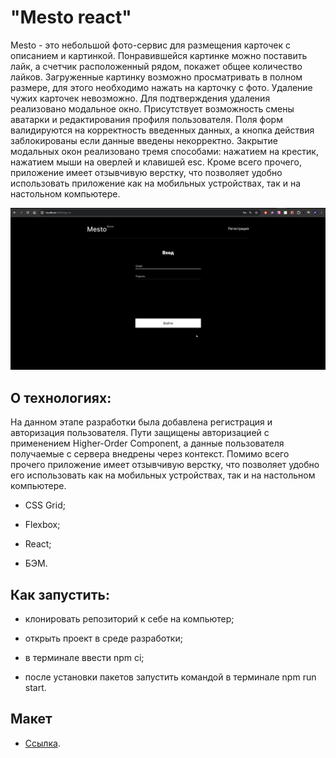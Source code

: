 # "Mesto react"
Mesto - это небольшой фото-сервис для размещения карточек с описанием и картинкой. Понравившейся картинке можно поставить лайк, а счетчик расположенный рядом, покажет общее количество лайков. Загруженные картинку возможно просматривать в полном размере, для этого необходимо нажать на карточку с фото. Удаление чужих карточек невозможно. Для подтверждения удаления реализовано модальное окно. Присутствует возможность смены аватарки и редактирования профиля пользователя. Поля форм валидируются на корректность введенных данных, а кнопка действия заблокированы если данные введены некорректно. Закрытие модальных окон реализовано тремя способами: нажатием на крестик, нажатием мыши на оверлей и клавишей esc. Кроме всего прочего, приложение имеет отзывчивую верстку, что позволяет удобно использовать приложение как на мобильных устройствах, так и на настольном компьютере.

![](./src/images/result.jpg)

## О технологиях:

На данном этапе разработки была добавлена регистрация и авторизация пользователя. Пути защищены авторизацией с применением Higher-Order Component, а данные пользователя получаемые с сервера внедрены через контекст. Помимо всего прочего приложение имеет отзывчивую верстку, что позволяет удобно его использовать как на мобильных устройствах, так и на настольном компьютере.

- CSS Grid;

- Flexbox;

- React;

- БЭМ.

## Как запустить:

- клонировать репозиторий к себе на компьютер;

- открыть проект в среде разработки;

- в терминале ввести npm ci;

- после установки пакетов запустить командой в терминале npm run start.

## Макет

-  [Ссылка](https://www.figma.com/file/2cn9N9jSkmxD84oJik7xL7/JavaScript.-Sprint-4?node-id=0%3A1).

